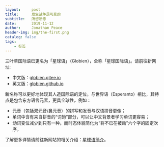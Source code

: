 ```yaml
---
layout:     post
title:      发生战争是可悲的
subtitle:   所想所愿
date:       2019-11-12
author:     Jonathan Peace
header-img: img/the-first.png
catalog: false
tags:
    - 标签
---
```


三叶草国际语已更名为「星球语」（Globien），全称「星球国际语」。请前往新网址:

* 中文版：[globien.gitee.io](https://globien.gitee.io)
* 英文版：[globien.github.io](https://globien.github.io)

新名称可以更好地体现其人造国际语的定位。与世界语（Esperanto）相比，其特点是包含东方语言元素，更具全球性。例如：

* 元音（包括双元音/鼻元音）的拼写和发音与汉语拼音更像；
* 单词中含有来自拼音的“词韵”部分，可以让中文背景者学习单词更容易；
* 动词变位减少到只有一种，而时态体貌简化为“将不已在被动”六个字的固定次序。

了解更多详情请前往新网站的相关介绍：[星球语简介](https://globien.gitee.io/2018/12/10/briefing)。
